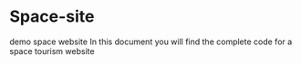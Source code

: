 # Space-site
demo space website
In this document you will find the complete code for a space tourism website 
